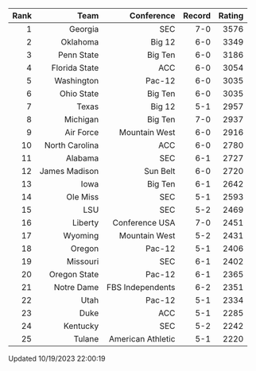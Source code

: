 | Rank  | Team                 | Conference           | Record   | Rating |
| ---:  | ---:                 | ---:                 | ---:     | ---:   |
| 1     | Georgia              | SEC                  | 7-0      | 3576   |
| 2     | Oklahoma             | Big 12               | 6-0      | 3349   |
| 3     | Penn State           | Big Ten              | 6-0      | 3186   |
| 4     | Florida State        | ACC                  | 6-0      | 3054   |
| 5     | Washington           | Pac-12               | 6-0      | 3035   |
| 6     | Ohio State           | Big Ten              | 6-0      | 3035   |
| 7     | Texas                | Big 12               | 5-1      | 2957   |
| 8     | Michigan             | Big Ten              | 7-0      | 2937   |
| 9     | Air Force            | Mountain West        | 6-0      | 2916   |
| 10    | North Carolina       | ACC                  | 6-0      | 2780   |
| 11    | Alabama              | SEC                  | 6-1      | 2727   |
| 12    | James Madison        | Sun Belt             | 6-0      | 2720   |
| 13    | Iowa                 | Big Ten              | 6-1      | 2642   |
| 14    | Ole Miss             | SEC                  | 5-1      | 2593   |
| 15    | LSU                  | SEC                  | 5-2      | 2469   |
| 16    | Liberty              | Conference USA       | 7-0      | 2451   |
| 17    | Wyoming              | Mountain West        | 5-2      | 2431   |
| 18    | Oregon               | Pac-12               | 5-1      | 2406   |
| 19    | Missouri             | SEC                  | 6-1      | 2402   |
| 20    | Oregon State         | Pac-12               | 6-1      | 2365   |
| 21    | Notre Dame           | FBS Independents     | 6-2      | 2351   |
| 22    | Utah                 | Pac-12               | 5-1      | 2334   |
| 23    | Duke                 | ACC                  | 5-1      | 2285   |
| 24    | Kentucky             | SEC                  | 5-2      | 2242   |
| 25    | Tulane               | American Athletic    | 5-1      | 2220   |

Updated 10/19/2023 22:00:19
